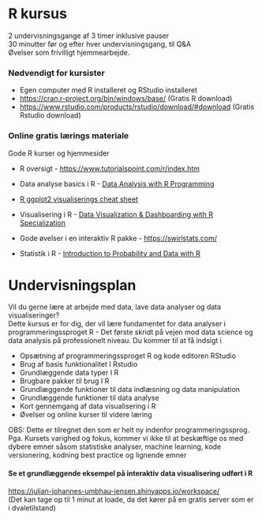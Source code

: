 # R kursus
2 undervisningsgange af 3 timer inklusive pauser \
30 minutter før og efter hver undervisningsgang, til Q&A \
Øvelser som frivilligt hjemmearbejde.

### Nødvendigt for kursister
- Egen computer med R installeret og RStudio installeret
- https://cran.r-project.org/bin/windows/base/ (Gratis R download)
- https://www.rstudio.com/products/rstudio/download/#download (Gratis Rstudio download)

### Online gratis lærings materiale
Gode R kurser og hjemmesider
- R oversigt - https://www.tutorialspoint.com/r/index.htm

- Data analyse basics i R - [Data Analysis with R Programming](https://www.coursera.org/learn/data-analysis-r#syllabus)

- [R ggplot2 visualiserings cheat sheet](http://zevross.com/blog/2014/08/04/beautiful-plotting-in-r-a-ggplot2-cheatsheet-3/)

- Visualisering i R - [Data Visualization & Dashboarding with R Specialization](https://www.coursera.org/specializations/jhu-data-visualization-dashboarding-with-r#courses)

- Gode øvelser i en interaktiv R pakke - https://swirlstats.com/

- Statistik i R - [Introduction to Probability and Data with R](https://www.coursera.org/learn/probability-intro)

# Undervisningsplan
Vil du gerne lære at arbejde med data, lave data analyser og data visualiseringer? \
Dette kursus er for dig, der vil lære fundamentet for data analyser i programmeringssproget R - Det første skridt på vejen mod data science og data analysis på professionelt niveau. 
Du kommer til at få indsigt i
- Opsætning af programmeringssproget R og kode editoren RStudio
- Brug af basis funktionalitet I Rstudio
- Grundlæggende data typer I R
- Brugbare pakker til brug I R
- Grundlæggende funktioner til data indlæsning og data manipulation
- Grundlæggende funktioner til data analyse
- Kort gennemgang af data visualisering i R
- Øvelser og online kurser til videre læring

OBS: Dette er tilregnet den som er helt ny indenfor programmeringssprog. 
Pga. Kursets varighed og fokus, kommer vi ikke til at beskæftige os med dybere emner såsom statistiske analyser, machine learning, kode versionering, kodning best practice og lignende emner

#### Se et grundlæggende eksempel på interaktiv data visualisering udført i R
https://julian-johannes-umbhau-jensen.shinyapps.io/workspace/ \
(Det kan tage op til 1 minut at loade, da det kører på en gratis server som er i dvaletilstand)
